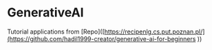# GenerativeAI
Tutorial applications from [Repo]([https://recipenlg.cs.put.poznan.pl/](https://github.com/hadil1999-creator/generative-ai-for-beginners )) 
